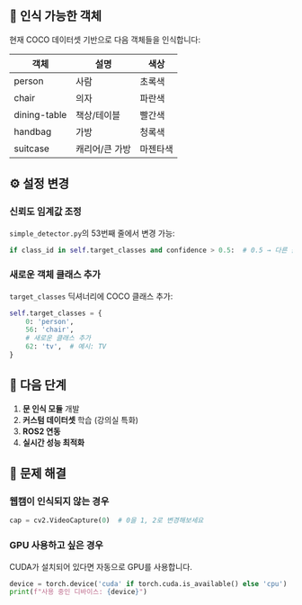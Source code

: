 ## 🎯 인식 가능한 객체

현재 COCO 데이터셋 기반으로 다음 객체들을 인식합니다:

| 객체 | 설명 | 색상 |
|------|------|------|
| person | 사람 | 초록색 |
| chair | 의자 | 파란색 |
| dining-table | 책상/테이블 | 빨간색 |
| handbag | 가방 | 청록색 |
| suitcase | 캐리어/큰 가방 | 마젠타색 |

## ⚙️ 설정 변경

### 신뢰도 임계값 조정
`simple_detector.py`의 53번째 줄에서 변경 가능:
```python
if class_id in self.target_classes and confidence > 0.5:  # 0.5 → 다른 값으로 변경
```

### 새로운 객체 클래스 추가
`target_classes` 딕셔너리에 COCO 클래스 추가:
```python
self.target_classes = {
    0: 'person',
    56: 'chair',
    # 새로운 클래스 추가
    62: 'tv',  # 예시: TV
}
```

## 🔧 다음 단계

1. **문 인식 모듈** 개발
2. **커스텀 데이터셋** 학습 (강의실 특화)
3. **ROS2 연동** 
4. **실시간 성능 최적화**

## 🐛 문제 해결

### 웹캠이 인식되지 않는 경우
```python
cap = cv2.VideoCapture(0)  # 0을 1, 2로 변경해보세요
```

### GPU 사용하고 싶은 경우
CUDA가 설치되어 있다면 자동으로 GPU를 사용합니다.
```python
device = torch.device('cuda' if torch.cuda.is_available() else 'cpu')
print(f"사용 중인 디바이스: {device}")
``` 